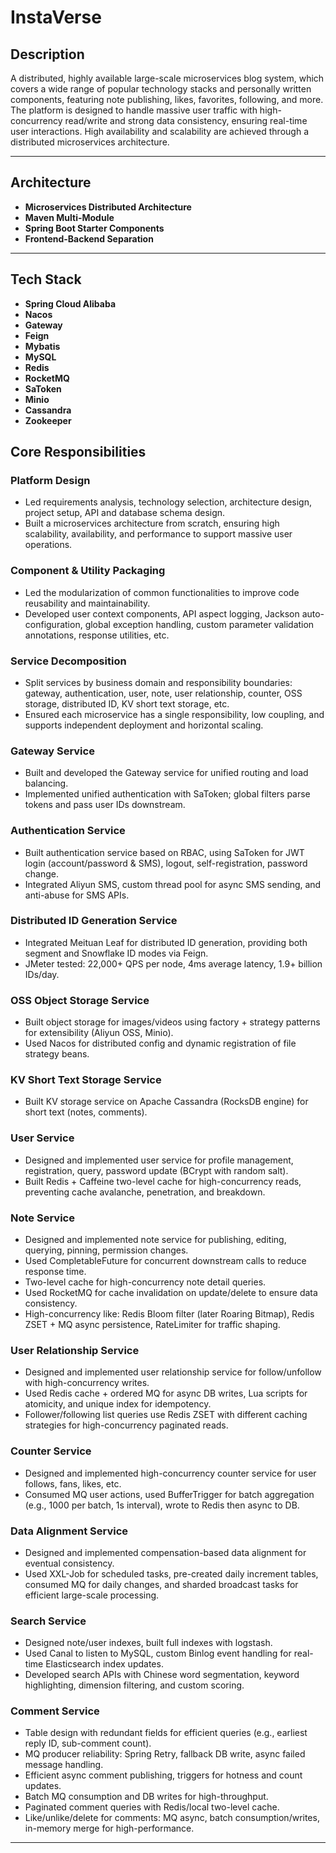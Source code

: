 # InstaVerse
## Description

A distributed, highly available large-scale microservices blog system, which covers a wide range of popular technology stacks and personally written components, featuring note publishing, likes, favorites, following, and more. The platform is designed to handle massive user traffic with high-concurrency read/write and strong data consistency, ensuring real-time user interactions. High availability and scalability are achieved through a distributed microservices architecture.

---

## Architecture

- **Microservices Distributed Architecture**
- **Maven Multi-Module**
- **Spring Boot Starter Components**
- **Frontend-Backend Separation**

---

## Tech Stack

- **Spring Cloud Alibaba**
- **Nacos**
- **Gateway**
- **Feign**
- **Mybatis**
- **MySQL**
- **Redis**
- **RocketMQ**
- **SaToken**
- **Minio**
- **Cassandra**
- **Zookeeper**


## Core Responsibilities

### Platform Design
- Led requirements analysis, technology selection, architecture design, project setup, API and database schema design.
- Built a microservices architecture from scratch, ensuring high scalability, availability, and performance to support massive user operations.

### Component & Utility Packaging
- Led the modularization of common functionalities to improve code reusability and maintainability.
- Developed user context components, API aspect logging, Jackson auto-configuration, global exception handling, custom parameter validation annotations, response utilities, etc.

### Service Decomposition
- Split services by business domain and responsibility boundaries: gateway, authentication, user, note, user relationship, counter, OSS storage, distributed ID, KV short text storage, etc.
- Ensured each microservice has a single responsibility, low coupling, and supports independent deployment and horizontal scaling.

### Gateway Service
- Built and developed the Gateway service for unified routing and load balancing.
- Implemented unified authentication with SaToken; global filters parse tokens and pass user IDs downstream.

### Authentication Service
- Built authentication service based on RBAC, using SaToken for JWT login (account/password & SMS), logout, self-registration, password change.
- Integrated Aliyun SMS, custom thread pool for async SMS sending, and anti-abuse for SMS APIs.

### Distributed ID Generation Service
- Integrated Meituan Leaf for distributed ID generation, providing both segment and Snowflake ID modes via Feign.
- JMeter tested: 22,000+ QPS per node, 4ms average latency, 1.9+ billion IDs/day.

### OSS Object Storage Service
- Built object storage for images/videos using factory + strategy patterns for extensibility (Aliyun OSS, Minio).
- Used Nacos for distributed config and dynamic registration of file strategy beans.

### KV Short Text Storage Service
- Built KV storage service on Apache Cassandra (RocksDB engine) for short text (notes, comments).

### User Service
- Designed and implemented user service for profile management, registration, query, password update (BCrypt with random salt).
- Built Redis + Caffeine two-level cache for high-concurrency reads, preventing cache avalanche, penetration, and breakdown.

### Note Service
- Designed and implemented note service for publishing, editing, querying, pinning, permission changes.
- Used CompletableFuture for concurrent downstream calls to reduce response time.
- Two-level cache for high-concurrency note detail queries.
- Used RocketMQ for cache invalidation on update/delete to ensure data consistency.
- High-concurrency like: Redis Bloom filter (later Roaring Bitmap), Redis ZSET + MQ async persistence, RateLimiter for traffic shaping.

### User Relationship Service
- Designed and implemented user relationship service for follow/unfollow with high-concurrency writes.
- Used Redis cache + ordered MQ for async DB writes, Lua scripts for atomicity, and unique index for idempotency.
- Follower/following list queries use Redis ZSET with different caching strategies for high-concurrency paginated reads.

### Counter Service
- Designed and implemented high-concurrency counter service for user follows, fans, likes, etc.
- Consumed MQ user actions, used BufferTrigger for batch aggregation (e.g., 1000 per batch, 1s interval), wrote to Redis then async to DB.

### Data Alignment Service
- Designed and implemented compensation-based data alignment for eventual consistency.
- Used XXL-Job for scheduled tasks, pre-created daily increment tables, consumed MQ for daily changes, and sharded broadcast tasks for efficient large-scale processing.

### Search Service
- Designed note/user indexes, built full indexes with logstash.
- Used Canal to listen to MySQL, custom Binlog event handling for real-time Elasticsearch index updates.
- Developed search APIs with Chinese word segmentation, keyword highlighting, dimension filtering, and custom scoring.

### Comment Service
- Table design with redundant fields for efficient queries (e.g., earliest reply ID, sub-comment count).
- MQ producer reliability: Spring Retry, fallback DB write, async failed message handling.
- Efficient async comment publishing, triggers for hotness and count updates.
- Batch MQ consumption and DB writes for high-throughput.
- Paginated comment queries with Redis/local two-level cache.
- Like/unlike/delete for comments: MQ async, batch consumption/writes, in-memory merge for high-performance.

---
